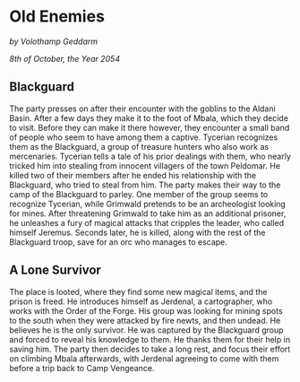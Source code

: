 # Old Enemies

*by Volothamp Geddarm*

*8th of October, the Year 2054*

## Blackguard
The party presses on after their encounter with the goblins to the Aldani Basin. After a few days they make it to the foot of Mbala, which they decide to visit. Before they can make it there however, they encounter a small band of people who seem to have among them a captive. Tycerian recognizes them as the Blackguard, a group of treasure hunters who also work as mercenaries. Tycerian tells a tale of his prior dealings with them, who nearly tricked him into stealing from innocent villagers of the town Peldomar. He killed two of their members after he ended his relationship with the Blackguard, who tried to steal from him. The party makes their way to the camp of the Blackguard to parley. One member of the group seems to recognize Tycerian, while Grimwald pretends to be an archeologist looking for mines. After threatening Grimwald to take him as an additional prisoner, he unleashes a fury of magical attacks that cripples the leader, who called himself Jeremus. Seconds later, he is killed, along with the rest of the Blackguard troop, save for an orc who manages to escape. 

## A Lone Survivor
The place is looted, where they find some new magical items, and the prison is freed. He introduces himself as Jerdenal, a cartographer, who works with the Order of the Forge. His group was looking for mining spots to the south when they were attacked by fire newts, and then undead. He believes he is the only survivor. He was captured by the Blackguard group and forced to reveal his knowledge to them. He thanks them for their help in saving him. The party then decides to take a long rest, and focus their effort on climbing Mbala afterwards, with Jerdenal agreeing to come with them before a trip back to Camp Vengeance.
